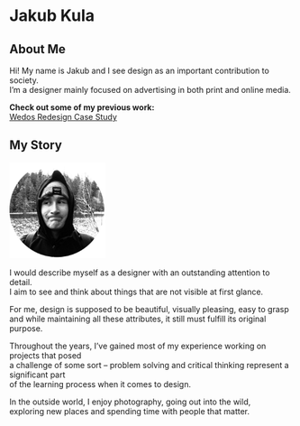 # Jakub Kula

## About Me

Hi! My name is Jakub and I see design as an important contribution to society. <br> I’m a designer mainly focused on advertising in both print and online media.

**Check out some of my previous work:** <br>
[Wedos Redesign Case Study](case-study.md)

## My Story
<img src="img/00_kula_headshot.png" alt="Closeup portrait of a person looking away from the camera while making a silly sad face." width="170px"/>

I would describe myself as a designer with an outstanding attention to detail. <br> I aim to see and think about things that are not visible at first glance.

For me, design is supposed to be beautiful, visually pleasing, easy to grasp <br> and while maintaining all these attributes, it still must fulfill its original purpose.

Throughout the years, I’ve gained most of my experience working on projects that posed <br> a challenge of some sort – problem solving and critical thinking represent a significant part <br> of the learning process when it comes to design.

In the outside world, I enjoy photography, going out into the wild, <br> exploring new places and spending time with people that matter.
